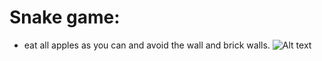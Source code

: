 # Snake game:
- eat all apples as you can and avoid the wall and brick walls.
![Alt text](snake-game/screenshot.png?raw=true "Snake Game")
